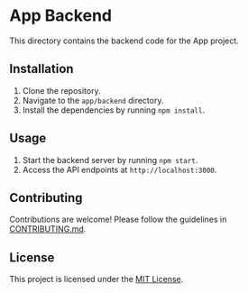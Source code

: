 # App Backend

This directory contains the backend code for the App project.

## Installation

1. Clone the repository.
2. Navigate to the `app/backend` directory.
3. Install the dependencies by running `npm install`.

## Usage

1. Start the backend server by running `npm start`.
2. Access the API endpoints at `http://localhost:3000`.

## Contributing

Contributions are welcome! Please follow the guidelines in [CONTRIBUTING.md](./CONTRIBUTING.md).

## License

This project is licensed under the [MIT License](./LICENSE).
